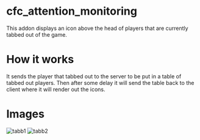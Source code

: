# cfc_attention_monitoring
This addon displays an icon above the head of players that are currently tabbed out of the game.

# How it works
It sends the player that tabbed out to the server to be put in a table of tabbed out players. Then after some delay it will send the table back to the client where it will render out the icons.

# Images

![tabb1](https://user-images.githubusercontent.com/84646760/143833740-146caad9-e054-4966-9ebe-76139cb59f28.JPG)
![tabb2](https://user-images.githubusercontent.com/84646760/143833745-16f00abc-c02a-43ce-a111-6997f123b85f.JPG)
